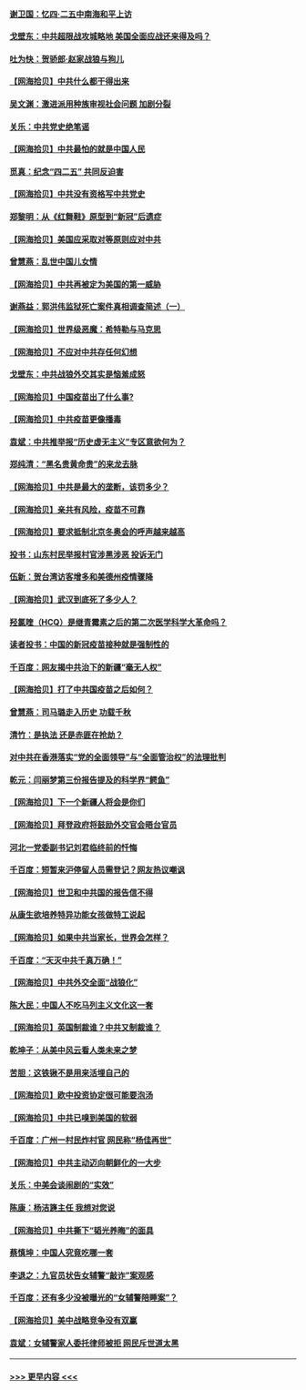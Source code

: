 #### [谢卫国：忆四‧二五中南海和平上访](../pages/nsc993/n12902192.md?t=04250701) 
#### [戈壁东：中共超限战攻城略地 美国全面应战还来得及吗？](../pages/nsc993/n12902297.md?t=04250701) 
#### [吐为快：贺骄郎‧赵家战狼与狗儿](../pages/nsc993/n12902280.md?t=04250701) 
#### [【网海拾贝】中共什么都干得出来](../pages/nsc993/n12897500.md?t=04250701) 
#### [吴文渊：激进派用种族审视社会问题 加剧分裂](../pages/nsc993/n12893881.md?t=04250701) 
#### [关乐：中共党史绝笔谣](../pages/nsc993/n12897270.md?t=04250701) 
#### [【网海拾贝】中共最怕的就是中国人民](../pages/nsc993/n12894705.md?t=04250701) 
#### [觅真：纪念“四二五” 共同反迫害](../pages/nsc993/n12894553.md?t=04250701) 
#### [【网海拾贝】中共没有资格写中共党史](../pages/nsc993/n12892231.md?t=04250701) 
#### [郑黎明：从《红舞鞋》原型到“新冠”后遗症](../pages/nsc993/n12890469.md?t=04250701) 
#### [【网海拾贝】美国应采取对等原则应对中共](../pages/nsc993/n12889176.md?t=04250701) 
#### [曾慧燕：乱世中国儿女情](../pages/nsc993/n12887931.md?t=04250701) 
#### [【网海拾贝】中共再被定为美国的第一威胁](../pages/nsc993/n12887580.md?t=04250701) 
#### [谢燕益：郭洪伟监狱死亡案件真相调查简述（一）](../pages/nsc993/n12885648.md?t=04250701) 
#### [【网海拾贝】世界级恶魔：希特勒与马克思](../pages/nsc993/n12884062.md?t=04250701) 
#### [【网海拾贝】不应对中共存任何幻想](../pages/nsc993/n12881460.md?t=04250701) 
#### [戈壁东：中共战狼外交其实是恼羞成怒](../pages/nsc993/n12880392.md?t=04250701) 
#### [【网海拾贝】中国疫苗出了什么事?](../pages/nsc993/n12879124.md?t=04250701) 
#### [【网海拾贝】中共疫苗更像播毒](../pages/nsc993/n12876631.md?t=04250701) 
#### [袁斌：中共推举报“历史虚无主义”专区意欲何为？](../pages/nsc993/n12876530.md?t=04250701) 
#### [郑纯清：“黑名贵黄命贵”的来龙去脉](../pages/nsc993/n12875589.md?t=04250701) 
#### [【网海拾贝】中共是最大的垄断，该罚多少？](../pages/nsc993/n12874006.md?t=04250701) 
#### [【网海拾贝】亲共有风险，疫苗不可靠](../pages/nsc993/n12872224.md?t=04250701) 
#### [【网海拾贝】要求抵制北京冬奥会的呼声越来越高](../pages/nsc993/n12868962.md?t=04250701) 
#### [投书：山东村民举报村官涉黑涉恶 投诉无门](../pages/nsc993/n12869726.md?t=04250701) 
#### [伍新：贺台湾访客增多和美德州疫情骤降](../pages/nsc993/n12865651.md?t=04250701) 
#### [【网海拾贝】武汉到底死了多少人？](../pages/nsc993/n12863707.md?t=04250701) 
#### [羟氯喹（HCQ）是继青霉素之后的第二次医学科学大革命吗？](../pages/nsc993/n12638564.md?t=04250701) 
#### [读者投书：中国的新冠疫苗接种就是强制性的](../pages/nsc993/n12859932.md?t=04250701) 
#### [千百度：网友揭中共治下的新疆“毫无人权”](../pages/nsc993/n12858385.md?t=04250701) 
#### [【网海拾贝】打了中共国疫苗之后如何？](../pages/nsc993/n12857866.md?t=04250701) 
#### [曾慧燕：司马璐走入历史 功载千秋](../pages/nsc993/n12856996.md?t=04250701) 
#### [清竹：是执法 还是赤匪在抢劫？](../pages/nsc993/n12856952.md?t=04250701) 
#### [对中共在香港落实“党的全面领导”与“全面管治权”的法理批判](../pages/nsc993/n12856929.md?t=04250701) 
#### [乾元：闫丽梦第三份报告提及的科学界“鳄鱼”](../pages/nsc993/n12855985.md?t=04250701) 
#### [【网海拾贝】下一个新疆人将会是你们](../pages/nsc993/n12855864.md?t=04250701) 
#### [【网海拾贝】拜登政府将鼓励外交官会晤台官员](../pages/nsc993/n12853615.md?t=04250701) 
#### [河北一党委副书记刘君临终前的忏悔](../pages/nsc993/n12849420.md?t=04250701) 
#### [千百度：短暂来沪停留人员需登记？网友热议嘲讽](../pages/nsc993/n12853497.md?t=04250701) 
#### [【网海拾贝】世卫和中共国的报告信不得](../pages/nsc993/n12850902.md?t=04250701) 
#### [从康生欲培养特异功能女孩做特工说起](../pages/nsc993/n12849289.md?t=04250701) 
#### [【网海拾贝】如果中共当家长，世界会怎样？](../pages/nsc993/n12848436.md?t=04250701) 
#### [千百度：“天灭中共千真万确！”](../pages/nsc993/n12845659.md?t=04250701) 
#### [【网海拾贝】中共外交全面“战狼化”](../pages/nsc993/n12845607.md?t=04250701) 
#### [陈大民：中国人不吃马列主义文化这一套](../pages/nsc993/n12842496.md?t=04250701) 
#### [【网海拾贝】英国制裁谁？中共又制裁谁？](../pages/nsc993/n12840909.md?t=04250701) 
#### [乾坤子：从美中风云看人类未来之梦](../pages/nsc993/n12840590.md?t=04250701) 
#### [苦胆：这铁锹不是用来活埋自己的](../pages/nsc993/n12839512.md?t=04250701) 
#### [【网海拾贝】欧中投资协定很可能要泡汤](../pages/nsc993/n12835122.md?t=04250701) 
#### [【网海拾贝】中共已嗅到美国的软弱](../pages/nsc993/n12832411.md?t=04250701) 
#### [千百度：广州一村民炸村官 网民称“杨佳再世”](../pages/nsc993/n12832380.md?t=04250701) 
#### [【网海拾贝】中共主动迈向朝鲜化的一大步](../pages/nsc993/n12829887.md?t=04250701) 
#### [关乐：中美会谈闹剧的“实效”](../pages/nsc993/n12826698.md?t=04250701) 
#### [陈康：杨洁篪主任  我想对您说](../pages/nsc993/n12826609.md?t=04250701) 
#### [【网海拾贝】中共撕下“韬光养晦”的面具](../pages/nsc993/n12826459.md?t=04250701) 
#### [蔡慎坤：中国人究竟吃哪一套](../pages/nsc993/n12826010.md?t=04250701) 
#### [李退之：九官员状告女辅警“敲诈”案观感](../pages/nsc993/n12823984.md?t=04250701) 
#### [千百度：还有多少没被曝光的“女辅警陪睡案”？](../pages/nsc993/n12822136.md?t=04250701) 
#### [【网海拾贝】美中战略竞争没有双赢](../pages/nsc993/n12822105.md?t=04250701) 
#### [袁斌：女辅警家人委托律师被拒 网民斥世道太黑](../pages/nsc993/n12822004.md?t=04250701) 

----
#### [ >>> 更早内容 <<< ](../indexes/nsc993-earlier.md)
